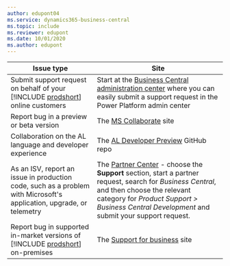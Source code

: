 ```yaml
---
author: edupont04
ms.service: dynamics365-business-central
ms.topic: include
ms.reviewer: edupont
ms.date: 10/01/2020
ms.author: edupont
---
```

|Issue type             |Site               |
|-----------------------|-------------------|
|Submit support request on behalf of your [!INCLUDE [prodshort](../developer/includes/prodshort.md)] online customers|Start at the [Business Central administration center](../administration/tenant-admin-center.md) where you can easily submit a support request in the Power Platform admin center|
|Report bug in a preview or beta version|The [MS Collaborate](/collaborate/) site|
|Collaboration on the AL language and developer experience|The [AL Developer Preview](https://github.com/microsoft/al) GitHub repo|
|As an ISV, report an issue in production code, such as a problem with Microsoft's application, upgrade, or telemetry|The [Partner Center](https://partner.microsoft.com/dashboard/home) - choose the **Support** section, start a partner request, search for *Business Central*, and then choose the relevant category for *Product Support > Business Central Development* and submit your support request.|
|Report bug in supported in-market versions of [!INCLUDE [prodshort](../developer/includes/prodshort.md)] on-premises|The [Support for business](https://support.microsoft.com/en-us/supportforbusiness/productselection?sapId=93d37907-ad94-d591-22e9-593cfa09dd3f) site|
